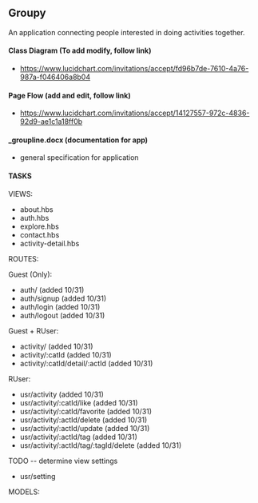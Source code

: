 
##  Groupy

An application connecting people interested in doing activities together.

#### Class Diagram (To add modify, follow link)
- https://www.lucidchart.com/invitations/accept/fd96b7de-7610-4a76-987a-f046406a8b04

#### Page Flow (add and edit, follow link)
- https://www.lucidchart.com/invitations/accept/14127557-972c-4836-92d9-ae1c1a18ff0b

#### _groupline.docx (documentation for app)
- general specification for application

#### TASKS

VIEWS:
- about.hbs
- auth.hbs
- explore.hbs
- contact.hbs
- activity-detail.hbs


ROUTES:

Guest (Only):
- auth/             (added 10/31)
- auth/signup       (added 10/31)
- auth/login        (added 10/31)
- auth/logout       (added 10/31)

Guest + RUser:
- activity/         (added 10/31)
- activity/:catId   (added 10/31)
- activity/:catId/detail/:actId     (added 10/31)

RUser:
- usr/activity                      (added 10/31)
- usr/activity/:catId/like          (added 10/31)
- usr/activity/:catId/favorite      (added 10/31)
- usr/activity/:actId/delete        (added 10/31)
- usr/activity/:actId/update        (added 10/31)
- usr/activity/:actId/tag           (added 10/31)
- usr/activity/:actId/tag/:tagId/delete     (added 10/31)

TODO -- determine view settings
- usr/setting


MODELS:




